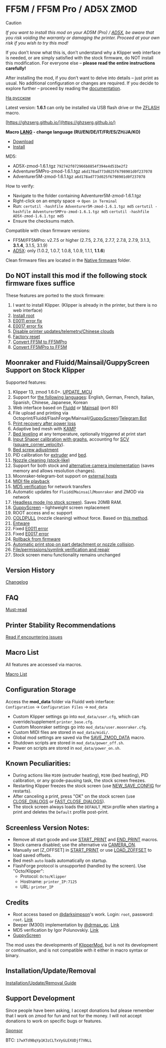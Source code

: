 # FF5M / FF5M Pro / AD5X ZMOD
<meta name="google-site-verification" content="po-RlVyJqgZJhVMPMkcky190V8TkeECMG7WZm9p6sOQ" />

> [!CAUTION]
> *If you want to install this mod on your AD5M (Pro) / [AD5X](https://github.com/ghzserg/zmod/wiki/AD5X_en), be aware that you risk voiding the warranty or damaging the printer. Proceed at your own risk if you wish to try this mod!*
> 
> If you don’t know what this is, don’t understand why a Klipper web interface is needed, or are simply satisfied with the stock firmware, do NOT install this modification. For everyone else – **please read the entire instructions carefully!**
>
> After installing the mod, if you don’t want to delve into details – just print as usual. No additional configuration or changes are required. If you decide to explore further – proceed by reading the [documentation](https://ghzserg.github.io/).

[На русском](https://github.com/ghzserg/zmod/blob/main/README_ru.md)

Latest version: **1.6.1** can only be installed via USB flash drive or the [ZFLASH](https://github.com/ghzserg/zmod/wiki/Zmod_en#zflash) macro.

[https://ghzserg.github.io/](https://ghzserg.github.io/)

**Macro [LANG](https://github.com/ghzserg/zmod/wiki/Global_en#lang) - change language (RU/EN/DE/IT/FR/ES/ZH/JA/KO)**

- [Download](https://github.com/ghzserg/zmod/releases/)
- [Install](https://github.com/ghzserg/zmod/wiki/Setup_en#installing-the-mod)

MD5:
- AD5X-zmod-1.6.1.tgz `792742f072966b8854f394e4d51be2f2`
- Adventurer5MPro-zmod-1.6.1.tgz `a6d178ad773d025f6798901d0f237078`
- Adventurer5M-zmod-1.6.1.tgz `a6d178ad773d025f6798901d0f237078`

How to verify:
- Navigate to the folder containing Adventurer5M-zmod-1.6.1.tgz
- Right-click on an empty space -> `Open in Terminal`
- Run:
  `certutil -hashfile Adventurer5M-zmod-1.6.1.tgz md5`
  `certutil -hashfile Adventurer5MPro-zmod-1.6.1.tgz md5`
  `certutil -hashfile AD5X-zmod-1.6.1.tgz md5`
- Ensure the checksums match.

Compatible with clean firmware versions:
- FF5M/FF5MPro: v2.7.5 or higher (2.7.5, 2.7.6, 2.7.7, 2.7.8, 2.7.9, 3.1.3, **3.1.4**, 3.1.5, 3.1.9)
- [AD5X](https://github.com/ghzserg/zmod/wiki/AD5X_en): only (1.0.2, 1.0.7, 1.0.8, 1.0.9, 1.1.1, **1.1.6**)

Clean firmware files are located in the [Native firmware](https://github.com/ghzserg/zmod/releases/tag/R) folder.

## Do NOT install this mod if the following stock firmware fixes suffice

These features are ported to the stock firmware:
1. I want to install Klipper. (Klipper is already in the printer, but there is no web interface)
2. [Install root](https://github.com/ghzserg/zmod/tree/main/Native_firmware/root)
3. [E0011 error fix](https://github.com/ghzserg/zmod/wiki/Global_en#fix_e0011)
4. [E0017 error fix](https://github.com/ghzserg/zmod/wiki/Global_en#fix_e0017)
5. [Disable printer updates/telemetry/Chinese clouds](https://github.com/ghzserg/zmod/wiki/Global_en#china_cloud)
6. [Factory reset](https://github.com/ghzserg/zmod/wiki/Setup_en#restoring-printer-to-factory-settings-required-for-mod-installation)
7. [Convert FF5M to FF5MPro](https://github.com/ghzserg/zmod/tree/main/Native_firmware/5m2Pro)
8. [Convert FF5MPro to FF5M](https://github.com/ghzserg/zmod/tree/main/Native_firmware/Pro25M)

## Moonraker and Fluidd/Mainsail/GuppyScreen Support on Stock Klipper
Supported features:
1. Klipper 13, zmod 1.6.0+. [UPDATE_MCU](https://github.com/ghzserg/zmod/wiki/System_en#update_mcu)
2. Support for [the following languages](https://github.com/ghzserg/zmod/wiki/Global_en#lang): English, German, French, Italian, Spanish, Chinese, Japanese, Korean
3. Web interface based on [Fluidd](https://docs.fluidd.xyz/) or [Mainsail](https://docs.mainsail.xyz/) (port 80)
4. File upload and printing via Octoprint/Fluidd/FlashForge/Mainsail/[GuppyScreen](https://github.com/ghzserg/zmod/wiki/System_en#display_off)/[Telegram Bot](https://github.com/ghzserg/zmod/wiki/Telegram_en)
5. [Print recovery after power loss](https://github.com/ghzserg/zmod/wiki/Zmod_en#zrestore)
6. Adaptive bed mesh with [KAMP](https://github.com/ghzserg/zmod/wiki/Calibrations_en#kamp)
7. [Bed leveling](https://github.com/ghzserg/zmod/wiki/Calibrations_en#auto_full_bed_level) at any temperature, optionally triggered at print start
8. [Input Shaper calibration with graphs](https://github.com/ghzserg/zmod/wiki/Calibrations_en#zshaper), accounting for [SCV](https://github.com/ghzserg/zmod/wiki/Global_en#fix_scv) ([square_corner_velocity](https://www.klipper3d.org/Config_Reference.html#printer)).
9. [Bed screw adjustment](https://github.com/ghzserg/zmod/wiki/Calibrations_en#bed_level_screws_tune)
10. PID calibration for [extruder](https://github.com/ghzserg/zmod/wiki/Calibrations_en#pid_tune_extruder) and [bed](https://github.com/ghzserg/zmod/wiki/Calibrations_en#pid_tune_bed).
11. [Nozzle cleaning (stock-like)](https://github.com/ghzserg/zmod/wiki/Main_en#clear_nozzle)
12. Support for both stock and [alternative camera implementation](https://github.com/ghzserg/zmod/wiki/Zmod_en#camera_on) (saves memory and allows resolution changes).
13. Moonraker-telegram-bot support on [external hosts](https://github.com/ghzserg/zmod/wiki/Telegram_en)
14. [MIDI file playback](https://github.com/ghzserg/zmod/wiki/Main_en#play_midi)
15. [MD5 verification](https://github.com/ghzserg/zmod/wiki/System_en#check_md5) for network transfers
16. Automatic updates for `Fluidd`/`Mainsail`/`Moonraker` and ZMOD via network
17. [Headless mode (no stock screen)](https://github.com/ghzserg/zmod/wiki/System_en#display_off). Saves 20MB RAM.
18. [GuppyScreen](https://github.com/ghzserg/zmod/wiki/System_en#display_off) – lightweight screen replacement
19. ROOT access and `mc` support
20. [COLDPULL](https://github.com/ghzserg/zmod/wiki/Filament_en#coldpull) (nozzle cleaning) without force. Based on [this method](https://t.me/FF_5M_5M_Pro/2836/447172).
21. [Entware](https://github.com/ghzserg/zmod/wiki/FAQ_en#entware-in-zmod-how-to-use-it)
22. Fixed [E0011 error](https://github.com/ghzserg/zmod/wiki/Global_en#fix_e0011)
23. Fixed [E0017 error](https://github.com/ghzserg/zmod/wiki/Global_en#fix_e0017)
24. [Rollback from firmware](https://github.com/ghzserg/zmod/wiki/FAQ_en#what-is-firmware-retraction)
25. [Automatic print stop on part detachment or nozzle collision](https://github.com/ghzserg/zmod/wiki/Global_en#nozzle_control).
26. [File/permissions/symlink verification and repair](https://github.com/ghzserg/zmod/wiki/System_en#check_system)
27. Stock screen menu functionality remains unchanged

## Version History
[Changelog](https://github.com/ghzserg/zmod/wiki/Changelog_en)

## FAQ

[Must-read](https://github.com/ghzserg/zmod/wiki/FAQ_en)

## Printer Stability Recommendations

[Read if encountering issues](https://github.com/ghzserg/zmod/wiki/Recomendations_en)

## Macro List

All features are accessed via macros.

[Macro List](https://github.com/ghzserg/zmod/wiki/Macros_en)

## Configuration Storage
Access the **mod_data** folder via Fluidd web interface:  
`Configuration` → `Configuration Files` → `mod_data`

- Custom Klipper settings go into `mod_data/user.cfg`, which can override/supplement `printer_base.cfg`.
- Custom Moonraker settings go into `mod_data/user.moonraker.cfg`.
- Custom MIDI files are stored in `mod_data/midi/`.
- Global mod settings are saved via the [SAVE_ZMOD_DATA](https://github.com/ghzserg/zmod/wiki/Global_en#save_zmod_data) macro.
- Shutdown scripts are stored in `mod_data/power_off.sh`.
- Power on scripts are stored in `mod_data/power_on.sh`.

## Known Peculiarities:
- During actions like `M109` (extruder heating), `M190` (bed heating), PID calibration, or any gcode-pausing task, the stock screen freezes.
- Restarting Klipper freezes the stock screen (use [NEW_SAVE_CONFIG](https://github.com/ghzserg/zmod/wiki/Main_en#new_save_config) for restarts).
- After canceling a print, press "OK" on the stock screen (use [CLOSE_DIALOGS](https://github.com/ghzserg/zmod/wiki/Main_en#close_dialogs) or [FAST_CLOSE_DIALOGS](https://github.com/ghzserg/zmod/wiki/Main_en#fast_close_dialogs)).
- The stock screen always loads the `DEFAULT_MESH` profile when starting a print and deletes the `Default` profile post-print.

## Screenless Version Notes:
- Remove all start gcode and use [START_PRINT](https://github.com/ghzserg/zmod/wiki/Main_en#start_print) and [END_PRINT](https://github.com/ghzserg/zmod/wiki/Main_en#end_print) macros.
- Stock camera disabled; use the alternative via [CAMERA_ON](https://github.com/https://github.com/ghzserg/zmod/wiki/Zmod_en#camera_on).
- Manually set [Z_OFFSET] in [START_PRINT](https://github.com/ghzserg/zmod/wiki/Main_en#start_print) or use [LOAD_ZOFFSET](https://github.com/ghzserg/zmod/wiki/Global_en#load_zoffset) to load saved offsets.
- Bed mesh `auto` loads automatically on startup.
- FlashForge protocol is unsupported (handled by the screen). Use "Octo/Klipper":  
  - Protocol: `Octo/Klipper`  
  - Hostname: `printer_IP:7125`  
  - URL: `printer_IP`

## Credits

- Root access based on [@darksimpson](https://t.me/darksimpson)'s work. Login: `root`, password: `root`. [Link](https://t.me/c/2000598629/12695/186253)
- Beeper (M300) implementation by [@drmax_gc](https://t.me/drmax_gc). [Link](https://t.me/FF_5M_5M_Pro/1/333800)
- MD5 verification by Igor Polunovskiy. [Link](https://t.me/FF_5M_5M_Pro/12695/272417)
- [GuppyScreen](https://github.com/ballaswag/guppyscreen)

The mod uses the developments of [KlipperMod](https://github.com/xblax/flashforge_ad5m_klipper_mod/), but is not its development or continuation, and is not compatible with it either in macro syntax or binary.

## Installation/Update/Removal

[Installation/Update/Removal Guide](https://github.com/ghzserg/zmod/wiki/Setup_en)

## Support Development

Since people have been asking, I accept donations but please remember that I work on zmod for fun and not for the money. I will not accept donations to work on specific bugs or features.

[Sponsor](https://github.com/ghzserg/zmod/wiki/Sponsor)

BTC: `17wXTd9BqYp1K3zCLTxVyGLEXUDjf7XNLL`
